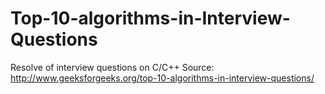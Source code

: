 # Top-10-algorithms-in-Interview-Questions
Resolve of interview questions on C/C++
Source: http://www.geeksforgeeks.org/top-10-algorithms-in-interview-questions/
